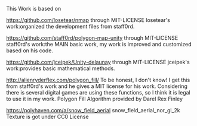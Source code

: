 This Work is based on

https://github.com/losetear/nmap
	through MIT-LICENSE
	losetear's work:organized the development files from staff0rd.

https://github.com/staff0rd/polygon-map-unity
	through MIT-LICENSE
	staff0rd's work:the MAIN basic work, my work is improved and customized based on his code.

https://github.com/jceipek/Unity-delaunay
	through MIT-LICENSE
	jceipek's work:provides basic mathematical methods.

http://alienryderflex.com/polygon_fill/
	To be honest, I don't know! I get this from staff0rd's work and he gives a MIT license for his work. Considering there is several digital games are using these functions, so I think it is legal to use it in my work.
	Polygon Fill Algorithm provided by Darel Rex Finley


https://polyhaven.com/a/snow_field_aerial
	snow_field_aerial_nor_gl_2k Texture is got under CC0 License
